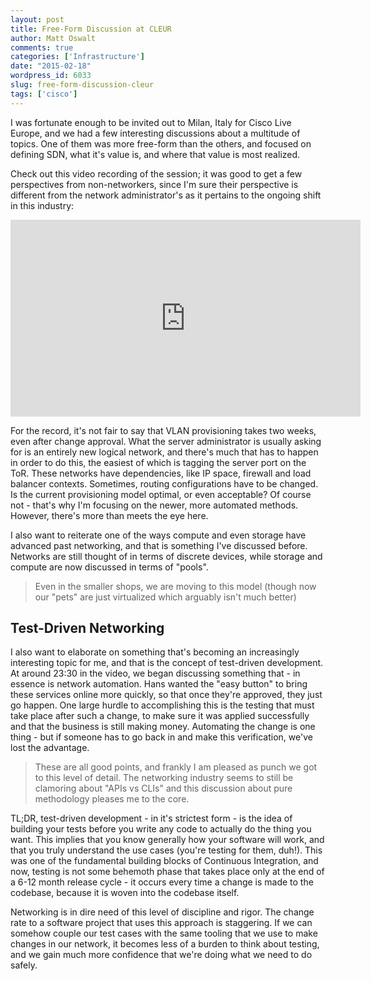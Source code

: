 ```yaml
---
layout: post
title: Free-Form Discussion at CLEUR
author: Matt Oswalt
comments: true
categories: ['Infrastructure']
date: "2015-02-18"
wordpress_id: 6033
slug: free-form-discussion-cleur
tags: ['cisco']
---
```



I was fortunate enough to be invited out to Milan, Italy for Cisco Live Europe, and we had a few interesting discussions about a multitude of topics. One of them was more free-form than the others, and focused on defining SDN, what it's value is, and where that value is most realized.

Check out this video recording of the session; it was good to get a few perspectives from non-networkers, since I'm sure their perspective is different from the network administrator's as it pertains to the ongoing shift in this industry:

<div style="text-align: center"><iframe width="560" height="315" src="https://www.youtube.com/embed/PHKYKDqRbSw" frameborder="0" allowfullscreen></iframe></div>

For the record, it's not fair to say that VLAN provisioning takes two weeks, even after change approval. What the server administrator is usually asking for is an entirely new logical network, and there's much that has to happen in order to do this, the easiest of which is tagging the server port on the ToR. These networks have dependencies, like IP space, firewall and load balancer contexts. Sometimes, routing configurations have to be changed. Is the current provisioning model optimal, or even acceptable? Of course not - that's why I'm focusing on the newer, more automated methods. However, there's more than meets the eye here.

I also want to reiterate one of the ways compute and even storage have advanced past networking, and that is something I've discussed before. Networks are still thought of in terms of discrete devices, while storage and compute are now discussed in terms of "pools".

> Even in the smaller shops, we are moving to this model (though now our "pets" are just virtualized which arguably isn't much better)

## Test-Driven Networking

I also want to elaborate on something that's becoming an increasingly interesting topic for me, and that is the concept of test-driven development. At around 23:30 in the video, we began discussing something that - in essence is network automation. Hans wanted the "easy button" to bring these services online more quickly, so that once they're approved, they just go happen. One large hurdle to accomplishing this is the testing that must take place after such a change, to make sure it was applied successfully and that the business is still making money. Automating the change is one thing - but if someone has to go back in and make this verification, we've lost the advantage.

> These are all good points, and frankly I am pleased as punch we got to this level of detail. The networking industry seems to still be clamoring about "APIs vs CLIs" and this discussion about pure methodology pleases me to the core.

TL;DR, test-driven development - in it's strictest form - is the idea of building your tests before you write any code to actually do the thing you want. This implies that you know generally how your software will work, and that you truly understand the use cases (you're testing for them, duh!). This was one of the fundamental building blocks of Continuous Integration, and now, testing is not some behemoth phase that takes place only at the end of a 6-12 month release cycle - it occurs every time a change is made to the codebase, because it is woven into the codebase itself.

Networking is in dire need of this level of discipline and rigor. The change rate to a software project that uses this approach is staggering. If we can somehow couple our test cases with the same tooling that we use to make changes in our network, it becomes less of a burden to think about testing, and we gain much more confidence that we're doing what we need to do safely.
